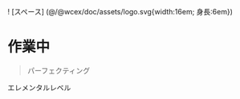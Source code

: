 <!--DESC: {icon:{name:"explore"},id:5} -->

! [スペース] (@/@wcex/doc/assets/logo.svg{width:16em; 身長:6em})
# 作業中
> パーフェクティング

エレメンタルレベル